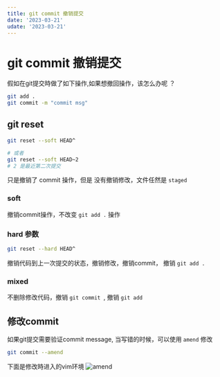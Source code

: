 ```yaml
---
title: git commit 撤销提交
date: '2023-03-21'
udate: '2023-03-21'
---
```


# git commit 撤销提交
假如在git提交時做了如下操作,如果想撤回操作，该怎么办呢  ？

```bash
git add .
git commit -m "commit msg"
```
## git reset
```bash
git reset --soft HEAD^

# 或者
git reset --soft HEAD~2
# 2 是最近第二次提交
```
只是撤销了 commit 操作，但是 没有撤销修改，文件任然是 `staged`

### soft
撤销commit操作，不改变 `git add .` 操作

### hard 参数
```bash
git reset --hard HEAD^
```
撤销代码到上一次提交的状态，撤销修改，撤销commit， 撤销 `git add .`

### mixed
不删除修改代码，撤销 `git commit `, 撤销 `git add `

## 修改commit
如果git提交需要验证commit message, 当写错的时候，可以使用 `amend` 修改

```bash
git commit --amend
```
下面是修改時进入的vim环境
![amend](/img/amend.png)
